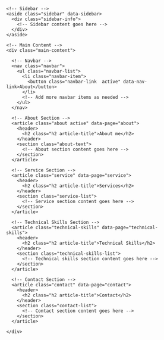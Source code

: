 <!DOCTYPE html>
<html lang="en">

<head>
  <meta charset="UTF-8">
  <meta http-equiv="X-UA-Compatible" content="IE=edge">
  <meta name="viewport" content="width=device-width, initial-scale=1.0">
  <title>Syed Aabid Ahamed - Portfolio</title>

  <!-- Favicon -->
  <link rel="shortcut icon" href="./assets/images/geniuS.png" type="image/x-icon">

  <!-- Custom CSS link -->
  <link rel="stylesheet" href="./assets/css/style.css">

  <!-- Devicon CSS link -->
  <link rel="stylesheet" href="https://cdn.jsdelivr.net/gh/devicons/devicon@v2.15.1/devicon.min.css">

  <!-- Google Font link -->
  <link rel="preconnect" href="https://fonts.googleapis.com">
  <link rel="preconnect" href="https://fonts.gstatic.com" crossorigin>
  <link href="https://fonts.googleapis.com/css2?family=Poppins:wght@300;400;500;600&display=swap" rel="stylesheet">

  <style>
    /* Reset some default styles */
    body,
    h1,
    h2,
    h3,
    h4,
    p,
    ul,
    li {
      margin: 0;
      padding: 0;
    }

    body {
      font-family: 'Poppins', sans-serif;
    }

    /* Main styles */
    main {
      display: flex;
      justify-content: space-between;
      max-width: 1200px;
      margin: 0 auto;
      padding: 20px;
    }

    /* Sidebar styles */
    .sidebar {
      width: 25%;
      background-color: #333;
      color: #fff;
      padding: 20px;
    }

    /* Main Content styles */
    .main-content {
      width: 70%;
    }

    /* Navbar styles */
    .navbar {
      display: flex;
      margin-bottom: 20px;
    }

    .navbar-list {
      display: flex;
      list-style: none;
    }

    .navbar-item {
      margin-right: 10px;
    }

    .navbar-link {
      background-color: #333;
      color: #fff;
      border: none;
      padding: 10px 15px;
      cursor: pointer;
    }

    /* About section styles */
    .about {
      display: block;
    }

    .about-text {
      margin-bottom: 20px;
    }

    /* Service section styles */
    .service {
      margin-bottom: 30px;
    }

    .service-title {
      margin-bottom: 10px;
    }

    .service-list {
      list-style: none;
    }

    .service-item {
      display: flex;
      align-items: center;
      margin-bottom: 10px;
    }

    .service-icon-box {
      margin-right: 10px;
    }

    /* Technical Skills section styles */
    .service-list {
      list-style: none;
    }

    /* Contact section styles */
    .contact {
      display: block;
    }

    .contact-item {
      display: flex;
      align-items: center;
      margin-bottom: 10px;
    }

    .icon-box {
      margin-right: 10px;
    }

    /* Add more styles as needed */
  </style>

</head>

<body>

  <!-- Main Content -->

  <main>

    <!-- Sidebar -->
    <aside class="sidebar" data-sidebar>
      <div class="sidebar-info">
        <!-- Sidebar content goes here -->
      </div>
    </aside>

    <!-- Main Content -->
    <div class="main-content">

      <!-- Navbar -->
      <nav class="navbar">
        <ul class="navbar-list">
          <li class="navbar-item">
            <button class="navbar-link  active" data-nav-link>About</button>
          </li>
          <!-- Add more navbar items as needed -->
        </ul>
      </nav>

      <!-- About Section -->
      <article class="about active" data-page="about">
        <header>
          <h2 class="h2 article-title">About me</h2>
        </header>
        <section class="about-text">
          <!-- About section content goes here -->
        </section>
      </article>

      <!-- Service Section -->
      <article class="service" data-page="service">
        <header>
          <h2 class="h2 article-title">Services</h2>
        </header>
        <section class="service-list">
          <!-- Service section content goes here -->
        </section>
      </article>

      <!-- Technical Skills Section -->
      <article class="technical-skills" data-page="technical-skills">
        <header>
          <h2 class="h2 article-title">Technical Skills</h2>
        </header>
        <section class="technical-skills-list">
          <!-- Technical skills section content goes here -->
        </section>
      </article>

      <!-- Contact Section -->
      <article class="contact" data-page="contact">
        <header>
          <h2 class="h2 article-title">Contact</h2>
        </header>
        <section class="contact-list">
          <!-- Contact section content goes here -->
        </section>
      </article>

    </div>

  </main>

  <!-- Custom JS link -->
  <script src="./assets/js/script.js"></script>

  <!-- Ionicon link -->
  <script type="module" src="https://unpkg.com/ionicons@5.5.2/dist/ionicons/ionicons.esm.js"></script>
  <script nomodule src="https://unpkg.com/ionicons@5.5.2/dist/ionicons/ionicons.js"></script>

</body>

</html>
